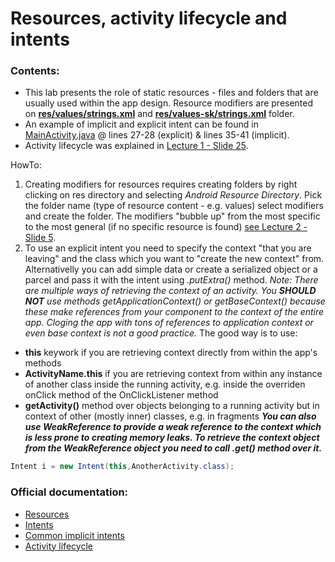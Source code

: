 # Resources, activity lifecycle and intents
### Contents:
- This lab presents the role of static resources - files and folders that are usually used within the app design. Resource modifiers are presented on [__res/values/strings.xml__](https://github.com/kkui-chi/VMIR/blob/master/Lab1_layouts_activities_intents/app/src/main/res/values/strings.xml) and [__res/values-sk/strings.xml__](https://github.com/kkui-chi/VMIR/blob/master/Lab1_layouts_activities_intents/app/src/main/res/values-sk/strings.xml) folder. 
- An example of implicit and explicit intent can be found in [MainActivity.java](https://github.com/kkui-chi/VMIR/blob/master/Lab1_layouts_activities_intents/app/src/main/java/sk/tuke/smartlab/lab1_layouts_activities_intents/MainActivity.java) @ lines 27-28 (explicit) & lines 35-41 (implicit). 
- Activity lifecycle was explained in [Lecture 1 - Slide 25](https://github.com/kkui-chi/VMIR/blob/master/Lectures-Prednasky/VMIR-1.pptx). 

HowTo:
1. Creating modifiers for resources requires creating folders by right clicking on res directory and selecting *Android Resource Directory*. Pick the folder name (type of resource content - e.g. values) select modifiers and create the folder. The modifiers "bubble up" from the most specific to the most general (if no specific resource is found) [see Lecture 2 - Slide 5](https://github.com/kkui-chi/VMIR/blob/master/Lectures-Prednasky/VMIR-2.pptx).
2. To use an explicit intent you need to specify the context "that you are leaving" and the class which you want to "create the new context" from. Alternativelly you can add simple data or create a serialized object or a parcel and pass it with the intent using *.putExtra()* method.
*Note: There are multiple ways of retrieving the context of an activity. You __SHOULD NOT__ use methods getApplicationContext() or getBaseContext() because these make references from your component to the context of the entire app. Cloging the app with tons of references to application context or even base context is not a good practice.*
The good way is to use: 
- __this__ keywork if you are retrieving context directly from within the app's methods
- __ActivityName.this__ if you are retrieving context from within any instance of another class inside the running activity, e.g. inside the overriden onClick method of the OnClickListener method
- __getActivity()__ method over objects belonging to a running activity but in context of other (mostly inner) classes, e.g. in fragments
__*You can also use WeakReference<Context> to provide a weak reference to the context which is less prone to creating memory leaks. To retrieve the context object from the WeakReference object you need to call .get() method over it.*__
```java
Intent i = new Intent(this,AnotherActivity.class);
```


### Official documentation:
- [Resources](https://developer.android.com/guide/topics/resources/providing-resources)
- [Intents](https://developer.android.com/guide/components/intents-filters)
- [Common implicit intents](https://developer.android.com/guide/components/intents-common)
- [Activity lifecycle](https://developer.android.com/guide/components/activities/activity-lifecycle)